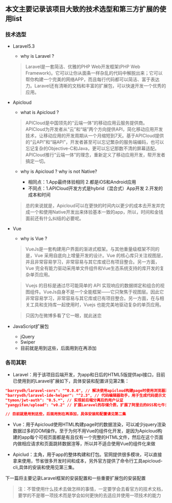 ## 本文主要记录该项目大致的技术选型和第三方扩展的使用list


### 技术选型

- Laravel5.3
	- why is Laravel ?
	> Laravel是一套简洁、优雅的PHP Web开发框架(PHP Web Framework)。它可以让你从面条一样杂乱的代码中解脱出来；它可以帮你构建一个完美的网络APP，而且每行代码都可以简洁、富于表达力。Laravel还有清晰的文档和丰富的扩展包，可以快速开发一个优秀的应用。

- Apicloud
	- what is Apicloud ?
	> APICloud是中国领先的“云端一体”的移动应用云服务提供商。APICloud为开发者从“云”和“端”两个方向提供API，简化移动应用开发技术，让移动应用的开发周期从一个月缩短到7天。基于APICloud提供的“云API”和“端API”，开发者甚至可以忘记繁杂的服务端编码，也可以忘记复杂的Objective-C和Java，更可以忘记那数不清的屏幕适配。APICloud推行“云端一体”的理念，重新定义了移动应用开发，帮开发者搞定一切。
	
	- why is Apicloud ? why is not Native?

		- 相同点：1.App最终体验相同 2.都是iOS和Android应用
		- 不同点：1.APICloud开发方式是hybrid（混合式）App开发 2.开发的成本和时间
	> 总的来说就是，Apicloud可以在更快的时间内以更少的成本去开发并完成一个和使用Native开发出来体验基本一致的app，所以，时间和金钱面前还有什么纠结的必要呢。

- Vue
	- why is Vue ?
	> VueJs是一套构建用户界面的渐进式框架。与其他重量级框架不同的是，Vue 采用自底向上增量开发的设计。Vue 的核心库只关注视图层，并且非常容易学习，非常容易与其它库或已有项目整合。另一方面，Vue 完全有能力驱动采用单文件组件和Vue生态系统支持的库开发的复杂单页应用。

	> Vuejs 的目标是通过尽可能简单的 API 实现响应的数据绑定和组合的视图组件。VueJs自身不是一个全能框架——它只聚焦于视图层。因此它非常容易学习，非常容易与其它库或已有项目整合。另一方面，在与相关工具和支持库一起使用时，Vuejs 也能完美地驱动复杂的单页应用。

	> 只因为在微博多看了它一眼，就此迷恋

- JavaScript扩展包 
	- jQuery
	- Swiper
	- 目前就是用到这些，后面用到在再添加


### 各司其职

- Laravel：用于该项目后端开发，为app和日后的HTML5版提供api接口，目前已使用到的Laravel扩展如下，具体安装和配置详见第2集：
```json
"barryvdh/laravel-cors": "^0.8.6", // 解决使用apicloud构建page时使用浏览器测试会出现的跨域文件
"barryvdh/laravel-ide-helper": "^2.3", // 代码编辑器助手，用于生成代码提示文件
"tymon/jwt-auth": "0.5.*", // 实现前后端分离后的用户认证
"yangyifan/upload": "v0.2" // 扩展Laravel的存储介质，扩展了阿里云的OSS和七牛云存储等

// 目前就是用到这些，后面用到在再添加，具体安装和配置请见第二集
```

- Vue：用于Apicloud使用HTML构建page时的数据渲染，可以减少jquery渲染数据过多的DOM操作。至于为何不用Vue的组件化开发，是因为Apicloud构建的app每个可视页面都是有且仅有一个完整的HTML文件，然后在这个页面内做相应请求和页面跳转数据渲等，所以并不适合使用Vue的组件化来做

- Apiclud：主角，用于app的整体构建和打包。官网提供很多模块，可以直接拿来使用，节省很多开发时间和成本，另外官方提供了命令行工具apicloud-cli,具体的安装和使用见第三集。


下一篇将主要记录Laravel框架的安装配置和一些重要扩展包的安装配置

>注：不管使用什么技术去做怎样的事情，一定要学会去看官方的技术文档，要学的不是哪一项技术而是学会如何更快的去适应并使用一项技术的能力